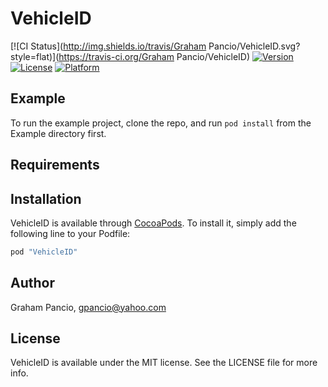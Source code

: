 # VehicleID

[![CI Status](http://img.shields.io/travis/Graham Pancio/VehicleID.svg?style=flat)](https://travis-ci.org/Graham Pancio/VehicleID)
[![Version](https://img.shields.io/cocoapods/v/VehicleID.svg?style=flat)](http://cocoapods.org/pods/VehicleID)
[![License](https://img.shields.io/cocoapods/l/VehicleID.svg?style=flat)](http://cocoapods.org/pods/VehicleID)
[![Platform](https://img.shields.io/cocoapods/p/VehicleID.svg?style=flat)](http://cocoapods.org/pods/VehicleID)

## Example

To run the example project, clone the repo, and run `pod install` from the Example directory first.

## Requirements

## Installation

VehicleID is available through [CocoaPods](http://cocoapods.org). To install
it, simply add the following line to your Podfile:

```ruby
pod "VehicleID"
```

## Author

Graham Pancio, gpancio@yahoo.com

## License

VehicleID is available under the MIT license. See the LICENSE file for more info.
